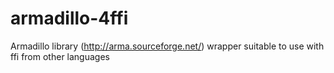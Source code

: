 armadillo-4ffi
==============

Armadillo library (http://arma.sourceforge.net/) wrapper suitable to use with ffi from other languages
